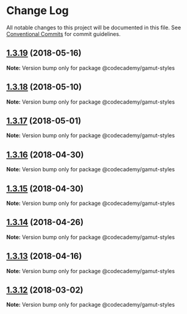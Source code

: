 # Change Log

All notable changes to this project will be documented in this file.
See [Conventional Commits](https://conventionalcommits.org) for commit guidelines.

<a name="1.3.19"></a>
## [1.3.19](https://github.com/RyzacInc/gamut/compare/@codecademy/gamut-styles@1.3.18...@codecademy/gamut-styles@1.3.19) (2018-05-16)




**Note:** Version bump only for package @codecademy/gamut-styles

<a name="1.3.18"></a>
## [1.3.18](https://github.com/RyzacInc/gamut/compare/@codecademy/gamut-styles@1.3.17...@codecademy/gamut-styles@1.3.18) (2018-05-10)




**Note:** Version bump only for package @codecademy/gamut-styles

<a name="1.3.17"></a>
## [1.3.17](https://github.com/RyzacInc/gamut/compare/@codecademy/gamut-styles@1.3.16...@codecademy/gamut-styles@1.3.17) (2018-05-01)




**Note:** Version bump only for package @codecademy/gamut-styles

<a name="1.3.16"></a>
## [1.3.16](https://github.com/RyzacInc/gamut/compare/@codecademy/gamut-styles@1.3.15...@codecademy/gamut-styles@1.3.16) (2018-04-30)




**Note:** Version bump only for package @codecademy/gamut-styles

<a name="1.3.15"></a>
## [1.3.15](https://github.com/RyzacInc/gamut/compare/@codecademy/gamut-styles@1.3.14...@codecademy/gamut-styles@1.3.15) (2018-04-30)




**Note:** Version bump only for package @codecademy/gamut-styles

<a name="1.3.14"></a>
## [1.3.14](https://github.com/RyzacInc/gamut/compare/@codecademy/gamut-styles@1.3.13...@codecademy/gamut-styles@1.3.14) (2018-04-26)




**Note:** Version bump only for package @codecademy/gamut-styles

<a name="1.3.13"></a>
## [1.3.13](https://github.com/RyzacInc/gamut/compare/@codecademy/gamut-styles@1.3.12...@codecademy/gamut-styles@1.3.13) (2018-04-16)




**Note:** Version bump only for package @codecademy/gamut-styles

<a name="1.3.12"></a>
## [1.3.12](https://github.com/RyzacInc/gamut/compare/@codecademy/gamut-styles@1.3.11...@codecademy/gamut-styles@1.3.12) (2018-03-02)




**Note:** Version bump only for package @codecademy/gamut-styles
